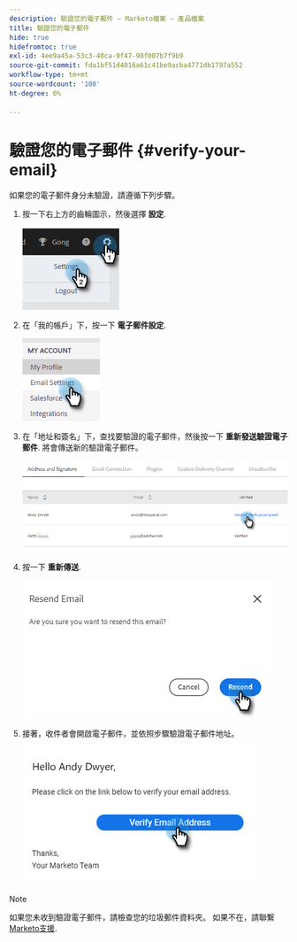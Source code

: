 ```yaml
---
description: 驗證您的電子郵件 — Marketo檔案 — 產品檔案
title: 驗證您的電子郵件
hide: true
hidefromtoc: true
exl-id: 4ee9a45a-53c3-48ca-9f47-90f007b7f9b9
source-git-commit: fda1bf51d4016a61c41be9acba4771db1797a552
workflow-type: tm+mt
source-wordcount: '108'
ht-degree: 0%

---
```


# 驗證您的電子郵件 {#verify-your-email}

如果您的電子郵件身分未驗證，請遵循下列步驟。

1. 按一下右上方的齒輪圖示，然後選擇 **設定**.

   ![](assets/verify-your-email-1.png)

1. 在「我的帳戶」下，按一下 **電子郵件設定**.

   ![](assets/verify-your-email-2.png)

1. 在「地址和簽名」下，查找要驗證的電子郵件，然後按一下 **重新發送驗證電子郵件**. 將會傳送新的驗證電子郵件。

   ![](assets/verify-your-email-3.png)

1. 按一下 **重新傳送**.

   ![](assets/verify-your-email-4.png)

1. 接著，收件者會開啟電子郵件，並依照步驟驗證電子郵件地址。

   ![](assets/verify-your-email-5.png)

>[!NOTE]
>
>如果您未收到驗證電子郵件，請檢查您的垃圾郵件資料夾。 如果不在，請聯繫 [Marketo支援](https://nation.marketo.com/t5/Support/ct-p/Support).
